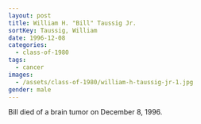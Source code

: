 ```yaml
---
layout: post
title: William H. "Bill" Taussig Jr.
sortKey: Taussig, William
date: 1996-12-08
categories:
  - class-of-1980
tags:
  - cancer
images:
  - /assets/class-of-1980/william-h-taussig-jr-1.jpg
gender: male
---
```


Bill died of a brain tumor on December 8, 1996.
